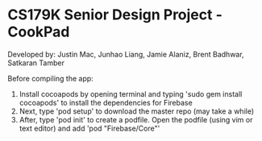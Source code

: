 # CS179K Senior Design Project - CookPad
Developed by: Justin Mac, Junhao Liang, Jamie Alaniz, Brent Badhwar, Satkaran Tamber

Before compiling the app:
1. Install cocoapods by opening terminal and typing 'sudo gem install cocoapods' to install the dependencies for Firebase
2. Next, type 'pod setup' to download the master repo (may take a while)
3. After, type 'pod init' to create a podfile. Open the podfile (using vim or text editor) and add 'pod "Firebase/Core"'
